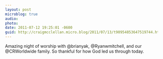 ```yaml
---
layout: post
microblog: true
audio: 
photo: 
date: 2011-07-12 19:25:01 -0600
guid: http://craigmcclellan.micro.blog/2011/07/13/t90954853647519744.html
---
```

Amazing night of worship with @brianyak, @Ryanwmitchell, and our @CRWorldwide family. So thankful for how God led us through today.
